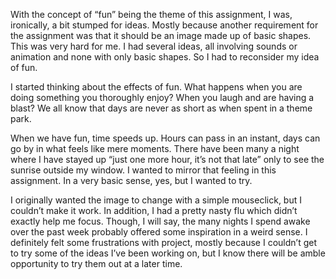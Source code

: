 With the concept of “fun” being the theme of this assignment, I was, ironically, a bit stumped for ideas. Mostly because another requirement for the assignment was that it should be an image made up of basic shapes. This was very hard for me. I had several ideas, all involving sounds or animation and none with only basic shapes. So I had to reconsider my idea of fun. 

I started thinking about the effects of fun. What happens when you are doing something you thoroughly enjoy? When you laugh and are having a blast? We all know that days are never as short as when spent in a theme park. 

When we have fun, time speeds up. Hours can pass in an instant, days can go by in what feels like mere moments. There have been many a night where I have stayed up “just one more hour, it’s not that late” only to see the sunrise outside my window. I wanted to mirror that feeling in this assignment. In a very basic sense, yes, but I wanted to try. 

I originally wanted the image to change with a simple mouseclick, but I couldn’t make it work. In addition, I had a pretty nasty flu which didn’t exactly help me focus. Though, I will say, the many nights I spend awake over the past week probably offered some inspiration in a weird sense. I definitely felt some frustrations with project, mostly because I couldn’t get to try some of the ideas I’ve been working on, but I know there will be amble opportunity to try them out at a later time. 

